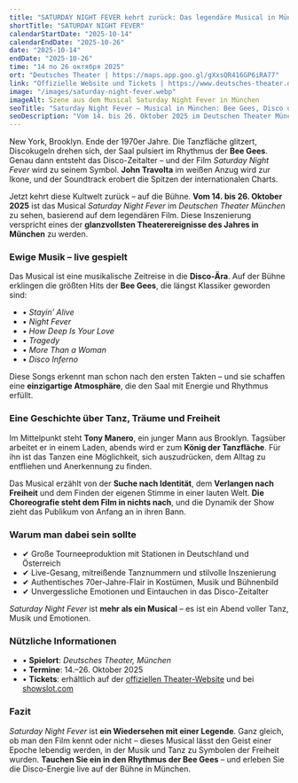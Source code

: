 ```yaml
---
title: "SATURDAY NIGHT FEVER kehrt zurück: Das legendäre Musical in München"
shortTitle: "SATURDAY NIGHT FEVER"
calendarStartDate: "2025-10-14"
calendarEndDate: "2025-10-26"
date: "2025-10-14"
endDate: "2025-10-26"
time: "14 по 26 октября 2025"
ort: "Deutsches Theater | https://maps.app.goo.gl/gXxsQR416GP6iRA77"
link: "Offizielle Website und Tickets | https://www.deutsches-theater.de/saturday-night-fever/"
image: "/images/saturday-night-fever.webp"
imageAlt: Szene aus dem Musical Saturday Night Fever in München
seoTitle: "Saturday Night Fever — Musical in München: Bee Gees, Disco und Live-Musik"
seoDescription: "Vom 14. bis 26. Oktober 2025 im Deutschen Theater München: Das legendäre Musical Saturday Night Fever mit den größten Bee Gees-Hits live auf der Bühne."
---
```


New York, Brooklyn. Ende der 1970er Jahre. Die Tanzfläche glitzert, Discokugeln drehen sich, der Saal pulsiert im Rhythmus der **Bee Gees**. Genau dann entsteht das Disco-Zeitalter – und der Film *Saturday Night Fever* wird zu seinem Symbol. **John Travolta** im weißen Anzug wird zur Ikone, und der Soundtrack erobert die Spitzen der internationalen Charts.

Jetzt kehrt diese Kultwelt zurück – auf die Bühne. **Vom 14. bis 26. Oktober 2025** ist das Musical *Saturday Night Fever* im *Deutschen Theater München* zu sehen, basierend auf dem legendären Film. Diese Inszenierung verspricht eines der **glanzvollsten Theaterereignisse des Jahres in München** zu werden.

### Ewige Musik – live gespielt

Das Musical ist eine musikalische Zeitreise in die **Disco-Ära**. Auf der Bühne erklingen die größten Hits der **Bee Gees**, die längst Klassiker geworden sind:

- • *Stayin’ Alive*  
- • *Night Fever*  
- • *How Deep Is Your Love*  
- • *Tragedy*  
- • *More Than a Woman*  
- • *Disco Inferno*

Diese Songs erkennt man schon nach den ersten Takten – und sie schaffen eine **einzigartige Atmosphäre**, die den Saal mit Energie und Rhythmus erfüllt.

### Eine Geschichte über Tanz, Träume und Freiheit

Im Mittelpunkt steht **Tony Manero**, ein junger Mann aus Brooklyn. Tagsüber arbeitet er in einem Laden, abends wird er zum **König der Tanzfläche**. Für ihn ist das Tanzen eine Möglichkeit, sich auszudrücken, dem Alltag zu entfliehen und Anerkennung zu finden.

Das Musical erzählt von der **Suche nach Identität**, dem **Verlangen nach Freiheit** und dem Finden der eigenen Stimme in einer lauten Welt. **Die Choreografie steht dem Film in nichts nach**, und die Dynamik der Show zieht das Publikum von Anfang an in ihren Bann.

### Warum man dabei sein sollte

- ✔ Große Tourneeproduktion mit Stationen in Deutschland und Österreich  
- ✔ Live-Gesang, mitreißende Tanznummern und stilvolle Inszenierung  
- ✔ Authentisches 70er-Jahre-Flair in Kostümen, Musik und Bühnenbild  
- ✔ Unvergessliche Emotionen und Eintauchen in das Disco-Zeitalter

*Saturday Night Fever* ist **mehr als ein Musical** – es ist ein Abend voller Tanz, Musik und Emotionen.

### Nützliche Informationen

- • **Spielort**: *Deutsches Theater, München*  
- • **Termine**: 14.–26. Oktober 2025  
- • **Tickets**: erhältlich auf der [offiziellen Theater-Website](https://www.deutsches-theater.de/saturday-night-fever/) und bei [showslot.com](https://www.showslot.com)

### Fazit

*Saturday Night Fever* ist **ein Wiedersehen mit einer Legende**. Ganz gleich, ob man den Film kennt oder nicht – dieses Musical lässt den Geist einer Epoche lebendig werden, in der Musik und Tanz zu Symbolen der Freiheit wurden. **Tauchen Sie ein in den Rhythmus der Bee Gees** – und erleben Sie die Disco-Energie live auf der Bühne in München.
